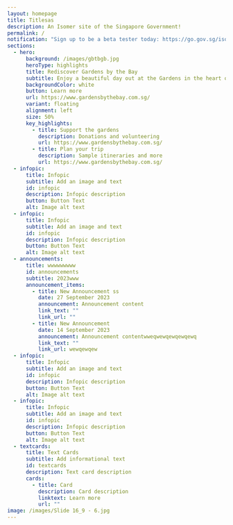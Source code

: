 ```yaml
---
layout: homepage
title: Titlesas
description: An Isomer site of the Singapore Government!
permalink: /
notification: "Sign up to be a beta tester today: https://go.gov.sg/isomer-beta"
sections:
  - hero:
      background: /images/gbtbgb.jpg
      heroType: highlights
      title: Rediscover Gardens by the Bay
      subtitle: Enjoy a beautiful day out at the Gardens in the heart of Singapore
      backgroundColor: white
      button: Learn more
      url: https://www.gardensbythebay.com.sg/
      variant: floating
      alignment: left
      size: 50%
      key_highlights:
        - title: Support the gardens
          description: Donations and volunteering
          url: https://www.gardensbythebay.com.sg/
        - title: Plan your trip
          description: Sample itineraries and more
          url: https://www.gardensbythebay.com.sg/
  - infopic:
      title: Infopic
      subtitle: Add an image and text
      id: infopic
      description: Infopic description
      button: Button Text
      alt: Image alt text
  - infopic:
      title: Infopic
      subtitle: Add an image and text
      id: infopic
      description: Infopic description
      button: Button Text
      alt: Image alt text
  - announcements:
      title: wwwwwwwww
      id: announcements
      subtitle: 2023www
      announcement_items:
        - title: New Announcement ss
          date: 27 September 2023
          announcement: Announcement content
          link_text: ""
          link_url: ""
        - title: New Announcement
          date: 14 September 2023
          announcement: Announcement contentwweqwewqewqewqewq
          link_text: ""
          link_url: wewqewqew
  - infopic:
      title: Infopic
      subtitle: Add an image and text
      id: infopic
      description: Infopic description
      button: Button Text
      alt: Image alt text
  - infopic:
      title: Infopic
      subtitle: Add an image and text
      id: infopic
      description: Infopic description
      button: Button Text
      alt: Image alt text
  - textcards:
      title: Text Cards
      subtitle: Add informational text
      id: textcards
      description: Text card description
      cards:
        - title: Card
          description: Card description
          linktext: Learn more
          url: ""
image: /images/Slide 16_9 - 6.jpg
---
```

